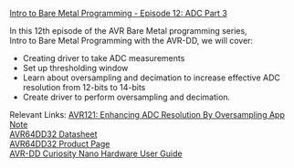 [Intro to Bare Metal Programming - Episode 12: ADC Part 3](https://www.youtube.com/watch?v=6Xd6Jwcc1dI&list=PLtQdQmNK_0DQ8KGcZ1BOPv-3RDPvtqJ1H&index=12)

In this 12th episode of the AVR Bare Metal programming series,    
Intro to Bare Metal Programming with the AVR-DD, we will cover: 
   - Creating driver to take ADC measurements
   - Set up thresholding window
   - Learn about oversampling and decimation to increase effective ADC resolution from 12-bits to 14-bits
   - Create driver to perform oversampling and decimation.  

Relevant Links: 
[AVR121: Enhancing ADC Resolution By Oversampling App Note](https://mchp.us/3RH5mla)  
[AVR64DD32 Datasheet](https://mchp.us/3Q1nUeU)  
[AVR64DD32 Product Page](https://mchp.us/46f90Hm)  
[AVR-DD Curiosity Nano Hardware User Guide](https://mchp.us/3PZZmmn)  